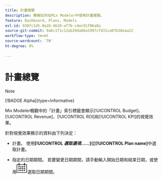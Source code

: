 ```yaml
---
title: 計畫總覽
description: 瞭解如何在Mix Modeler中使用計畫總覽。
feature: Dashboard, Plans, Models
exl-id: 930fc1d5-8e28-4610-af7b-c4ec91f86a8a
source-git-commit: 9a6c1f1c12ab29da80a1997cfd31ca07b38eaa22
workflow-type: tm+mt
source-wordcount: '70'
ht-degree: 0%

---
```


# 計畫總覽

>[!NOTE]
>
>[!BADGE Alpha]{type=Informative}


Mix Modeler概觀中的「計畫」索引標籤會顯示[!UICONTROL Budget]、[!UICONTROL Revenue]、[!UICONTROL ROI]和[!UICONTROL KPI]的視覺效果。

針對視覺效果顯示的資料由下列決定：

* 計畫。 使用&#x200B;**[!UICONTROL _選取選項……_]**&#x200B;從&#x200B;**[!UICONTROL Plan name]**&#x200B;中選取計畫。

* 指定的日期期間。 若要變更日期期間，請手動輸入開始日期和結束日期，或使用![行事曆](/help/assets/icons/Calendar.svg)選取日期期間。


